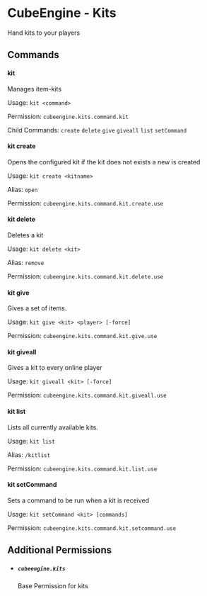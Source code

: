 # CubeEngine - Kits

Hand kits to your players

## Commands

#### kit

Manages item-kits

Usage: `kit <command>`

Permission: `cubeengine.kits.command.kit`

Child Commands:
`create`
`delete`
`give`
`giveall`
`list`
`setCommand`

#### kit create

Opens the configured kit if the kit does not exists a new is created

Usage: `kit create <kitname>`

Alias:
`open`

Permission: `cubeengine.kits.command.kit.create.use`

#### kit delete

Deletes a kit

Usage: `kit delete <kit>`

Alias:
`remove`

Permission: `cubeengine.kits.command.kit.delete.use`

#### kit give

Gives a set of items.

Usage: `kit give <kit> <player> [-force]`

Permission: `cubeengine.kits.command.kit.give.use`

#### kit giveall

Gives a kit to every online player

Usage: `kit giveall <kit> [-force]`

Permission: `cubeengine.kits.command.kit.giveall.use`

#### kit list

Lists all currently available kits.

Usage: `kit list `

Alias:
`/kitlist`

Permission: `cubeengine.kits.command.kit.list.use`

#### kit setCommand

Sets a command to be run when a kit is received

Usage: `kit setCommand <kit> [commands]`

Permission: `cubeengine.kits.command.kit.setcommand.use`

## Additional Permissions

 - ##### `cubeengine.kits`
   Base Permission for kits

